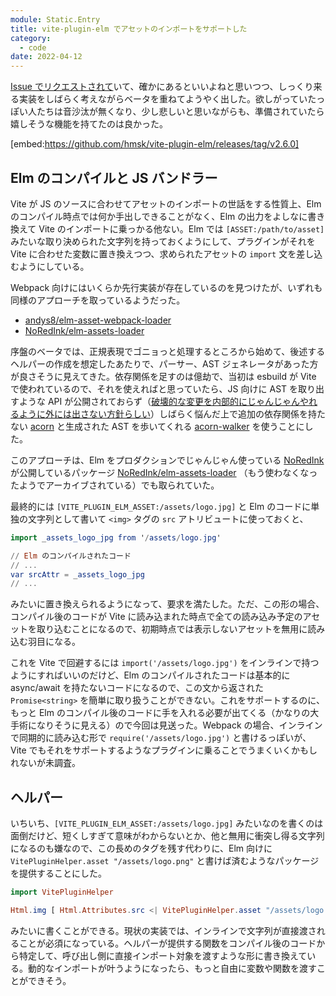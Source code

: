 ```yaml
---
module: Static.Entry
title: vite-plugin-elm でアセットのインポートをサポートした
category:
  - code
date: 2022-04-12
---
```

[Issue でリクエストされて](https://github.com/hmsk/vite-plugin-elm/issues/178)いて、確かにあるといいよねと思いつつ、しっくり来る実装をしばらく考えながらベータを重ねてようやく出した。欲しがっていたっぽい人たちは音沙汰が無くなり、少し悲しいと思いながらも、準備されていたら嬉しそうな機能を持てたのは良かった。

[embed:https://github.com/hmsk/vite-plugin-elm/releases/tag/v2.6.0]

## Elm のコンパイルと JS バンドラー

Vite が JS のソースに合わせてアセットのインポートの世話をする性質上、Elm のコンパイル時点では何か手出しできることがなく、Elm の出力をよしなに書き換えて Vite のインポートに乗っかる他ない。Elm では `[ASSET:/path/to/asset]` みたいな取り決められた文字列を持っておくようにして、プラグインがそれを Vite に合わせた変数に置き換えつつ、求められたアセットの `import` 文を差し込むようにしている。

Webpack 向けにはいくらか先行実装が存在しているのを見つけたが、いずれも同様のアプローチを取っているようだった。

- [andys8/elm-asset-webpack-loader](https://github.com/andys8/elm-asset-webpack-loader)
- [NoRedInk/elm-assets-loader](https://github.com/NoRedInk/elm-assets-loader)

序盤のベータでは、正規表現でゴニョっと処理するところから始めて、後述するヘルパーの作成を想定したあたりで、パーサー、AST ジェネレータがあった方が良さそうに見えてきた。依存関係を足すのは億劫で、当初は esbuild が Vite で使われているので、それを使えればと思っていたら、JS 向けに AST を取り出すような API が公開されておらず（[破壊的な変更を内部的にじゃんじゃんやれるように外には出さない方針らしい](https://github.com/evanw/esbuild/issues/92#issuecomment-625561487)）しばらく悩んだ上で追加の依存関係を持たない [acorn]([https://github.com/acornjs/acorn/tree/master/acorn](https://github.com/acornjs/acorn/tree/master/acorn)) と生成された AST を歩いてくれる [acorn-walker]([https://github.com/acornjs/acorn/tree/master/acorn-walk](https://github.com/acornjs/acorn/tree/master/acorn-walk)) を使うことにした。

このアプローチは、Elm をプロダクションでじゃんじゃん使っている [NoRedInk](https://www.noredink.com/) が公開しているパッケージ [NoRedInk/elm-assets-loader](https://github.com/NoRedInk/elm-assets-loader) （もう使わなくなったようでアーカイブされている）でも取られていた。

最終的には `[VITE_PLUGIN_ELM_ASSET:/assets/logo.jpg]` と Elm のコードに単独の文字列として書いて `<img>` タグの `src` アトリビュートに使っておくと、

```elm
import _assets_logo_jpg from '/assets/logo.jpg'

// Elm のコンパイルされたコード
// ...
var srcAttr = _assets_logo_jpg
// ...
```

みたいに置き換えられるようになって、要求を満たした。ただ、この形の場合、コンパイル後のコードが Vite に読み込まれた時点で全ての読み込み予定のアセットを取り込むことになるので、初期時点では表示しないアセットを無用に読み込む羽目になる。

これを Vite で回避するには `import('/assets/logo.jpg')` をインラインで持つようにすればいいのだけど、Elm のコンパイルされたコードは基本的に async/await を持たないコードになるので、この文から返された `Promise<string>` を簡単に取り扱うことができない。これをサポートするのに、もっと Elm のコンパイル後のコードに手を入れる必要が出てくる（かなりの大手術になりそうに見える）ので今回は見送った。Webpack の場合、インラインで同期的に読み込む形で `require('/assets/logo.jpg')` と書けるっぽいが、Vite でもそれをサポートするようなプラグインに乗ることでうまくいくかもしれないが未調査。

## ヘルパー

いちいち、`[VITE_PLUGIN_ELM_ASSET:/assets/logo.jpg]` みたいなのを書くのは面倒だけど、短くしすぎて意味がわからないとか、他と無用に衝突し得る文字列になるのも嫌なので、この長めのタグを残す代わりに、Elm 向けに `VitePluginHelper.asset "/assets/logo.png"` と書けば済むようなパッケージを提供することにした。

```elm
import VitePluginHelper

Html.img [ Html.Attributes.src <| VitePluginHelper.asset "/assets/logo.png?inline" ] []
```

みたいに書くことができる。現状の実装では、インラインで文字列が直接渡されることが必須になっている。ヘルパーが提供する関数をコンパイル後のコードから特定して、呼び出し側に直接インポート対象を渡すような形に書き換えている。動的なインポートが叶うようになったら、もっと自由に変数や関数を渡すことができそう。